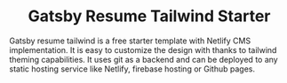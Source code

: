 <h1 align="center">
  Gatsby Resume Tailwind Starter
</h1>

Gatsby resume tailwind is a free starter template with Netlify CMS implementation. It is easy to customize the design with thanks to tailwind theming capabilities. It uses git as a backend and can be deployed to any static hosting service like Netlify, firebase hosting or Github pages.
